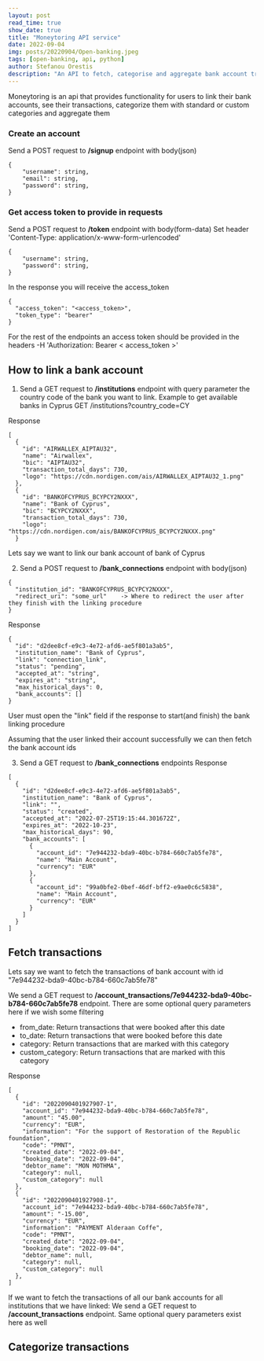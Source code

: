 ```yaml
---
layout: post
read_time: true
show_date: true
title: "Moneytoring API service"
date: 2022-09-04
img: posts/20220904/Open-banking.jpeg
tags: [open-banking, api, python]
author: Stefanou Orestis
description: "An API to fetch, categorise and aggregate bank account transactions"
---
```

Moneytoring is an api that provides functionality for users to link their bank accounts, see their transactions, categorize them with standard or custom categories and aggregate them

### Create an account
Send a POST request to **/signup** endpoint with body(json)
```
{
    "username": string,
    "email": string,
    "password": string,
}
```

### Get access token to provide in requests
Send a POST request to **/token** endpoint with body(form-data)
Set header 'Content-Type: application/x-www-form-urlencoded'
```
{
    "username": string,
    "password": string,
}
```
In the response you will receive the access_token
```
{
  "access_token": "<access_token>",
  "token_type": "bearer"
}
```

For the rest of the endpoints an access token should be provided in the headers
-H 'Authorization: Bearer < access_token >'

## How to link a bank account
1. Send a GET request to **/institutions** endpoint with query parameter the country code of the bank you want to link.
Example to get available banks in Cyprus
GET /institutions?country_code=CY

Response
```
[
  {
    "id": "AIRWALLEX_AIPTAU32",
    "name": "Airwallex",
    "bic": "AIPTAU32",
    "transaction_total_days": 730,
    "logo": "https://cdn.nordigen.com/ais/AIRWALLEX_AIPTAU32_1.png"
  },
  {
    "id": "BANKOFCYPRUS_BCYPCY2NXXX",
    "name": "Bank of Cyprus",
    "bic": "BCYPCY2NXXX",
    "transaction_total_days": 730,
    "logo": "https://cdn.nordigen.com/ais/BANKOFCYPRUS_BCYPCY2NXXX.png"
  }
```

Lets say we want to link our bank account of bank of Cyprus

2. Send a POST request to **/bank_connections** endpoint with body(json)
```
{
  "institution_id": "BANKOFCYPRUS_BCYPCY2NXXX",
  "redirect_uri": "some_url"    -> Where to redirect the user after they finish with the linking procedure
}
```

Response
```
{
  "id": "d2dee8cf-e9c3-4e72-afd6-ae5f801a3ab5",
  "institution_name": "Bank of Cyprus",
  "link": "connection_link",
  "status": "pending",
  "accepted_at": "string",
  "expires_at": "string",
  "max_historical_days": 0,
  "bank_accounts": []
}
```
User must open the "link" field if the response to start(and finish) the bank linking procedure

Assuming that the user linked their account successfully we can then fetch the bank account ids

3. Send a GET request to **/bank_connections** endpoints
Response
```
[
  {
    "id": "d2dee8cf-e9c3-4e72-afd6-ae5f801a3ab5",
    "institution_name": "Bank of Cyprus",
    "link": "",
    "status": "created",
    "accepted_at": "2022-07-25T19:15:44.301672Z",
    "expires_at": "2022-10-23",
    "max_historical_days": 90,
    "bank_accounts": [
      {
        "account_id": "7e944232-bda9-40bc-b784-660c7ab5fe78",
        "name": "Main Account",
        "currency": "EUR"
      },
      {
        "account_id": "99a0bfe2-0bef-46df-bff2-e9ae0c6c5838",
        "name": "Main Account",
        "currency": "EUR"
      }
    ]
  }
]
```

## Fetch transactions

Lets say we want to fetch the transactions of bank account with id "7e944232-bda9-40bc-b784-660c7ab5fe78"

We send a GET request to **/account_transactions/7e944232-bda9-40bc-b784-660c7ab5fe78** endpoint. There are some optional query parameters here if we wish some filtering

- from_date: Return transactions that were booked after this date
- to_date: Return transactions that were booked before this date
- category: Return transactions that are marked with this category
- custom_category: Return transactions that are marked with this category

Response
```
[
  {
    "id": "2022090401927907-1",
    "account_id": "7e944232-bda9-40bc-b784-660c7ab5fe78",
    "amount": "45.00",
    "currency": "EUR",
    "information": "For the support of Restoration of the Republic foundation",
    "code": "PMNT",
    "created_date": "2022-09-04",
    "booking_date": "2022-09-04",
    "debtor_name": "MON MOTHMA",
    "category": null,
    "custom_category": null
  },
  {
    "id": "2022090401927908-1",
    "account_id": "7e944232-bda9-40bc-b784-660c7ab5fe78",
    "amount": "-15.00",
    "currency": "EUR",
    "information": "PAYMENT Alderaan Coffe",
    "code": "PMNT",
    "created_date": "2022-09-04",
    "booking_date": "2022-09-04",
    "debtor_name": null,
    "category": null,
    "custom_category": null
  },
]
```

If we want to fetch the transactions of all our bank accounts for all institutions that we have linked:
We send a GET request to **/account_transactions** endpoint. Same optional query parameters exist here as well

## Categorize transactions
